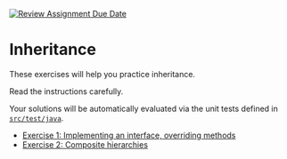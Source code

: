 [![Review Assignment Due Date](https://classroom.github.com/assets/deadline-readme-button-8d59dc4de5201274e310e4c54b9627a8934c3b88527886e3b421487c677d23eb.svg)](https://classroom.github.com/a/Q8qxbxyt)
# Inheritance

These exercises will help you practice inheritance.

Read the instructions carefully.

Your solutions will be automatically evaluated via the unit tests defined in [`src/test/java`](src/test/java).

- [Exercise 1: Implementing an interface, overriding methods](src/main/java/ex1)
- [Exercise 2: Composite hierarchies](src/main/java/ex2)
 
 
